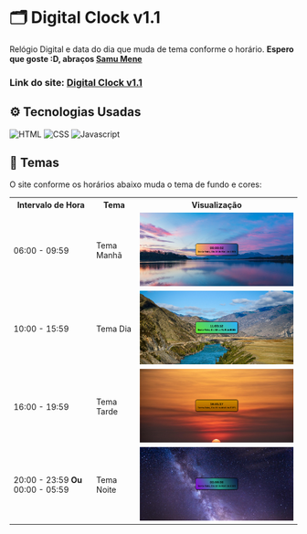 # 🗂️ Digital Clock v1.1
Relógio Digital e data do dia que muda de tema conforme o horário.
**Espero que goste :D, abraços <a href="https://github.com/SamuMeneDev">Samu Mene</a>**
### Link do site: <a href="https://samumenedev.github.io/Clock/">Digital Clock v1.1</a>
## ⚙️ Tecnologias Usadas
<div><img src="https://cdn.worldvectorlogo.com/logos/html-1.svg" alt="HTML" style="width:25px;">
<img src="https://cdn.worldvectorlogo.com/logos/css-3.svg" alt="CSS" style="width:25px;">
<img src="https://cdn.worldvectorlogo.com/logos/javascript-r.svg" alt="Javascript" style="width:25px;"></div>

## 🧾 Temas
O site conforme os horários abaixo muda o tema de fundo e cores:
<table style="&tr {text-align:center;}">
  <th>Intervalo de Hora</th>
  <th>Tema</th>
  <th>Visualização</th>
  <tr>
    <td>06:00 - 09:59</td>
    <td>Tema Manhã</td>
    <td><img src="https://github.com/SamuMeneDev/Clock/blob/63492a19bbf580ab6f5c0592af34df0b21f081ea/manhaPreview.png" alt="Tema Manhã" style="width: 500px;"></td>
  </tr>
  <tr>
    <td>10:00 - 15:59</td>
    <td>Tema Dia</td>
    <td><img src="https://github.com/SamuMeneDev/Clock/blob/63492a19bbf580ab6f5c0592af34df0b21f081ea/diaPreview.png" alt="Tema Dia" style="width: 500px;"></td>
  </tr>
  <tr>
    <td>16:00 - 19:59</td>
    <td>Tema Tarde</td>
    <td><img src="https://github.com/SamuMeneDev/Clock/blob/63492a19bbf580ab6f5c0592af34df0b21f081ea/tardePreview.png" alt="Tema Tarde" style="width: 500px;"></td>
  </tr>
  <tr>
    <td>20:00 - 23:59 <strong>Ou</strong> 00:00 - 05:59</td>
    <td>Tema Noite</td>
    <td><img src="https://github.com/SamuMeneDev/Clock/blob/b958a31a9eaa26bb99639a0a3225a3aff44de049/noitePreview.png" alt="Tema Noite" style="width: 500px;"></td>
  </tr>
</table>
